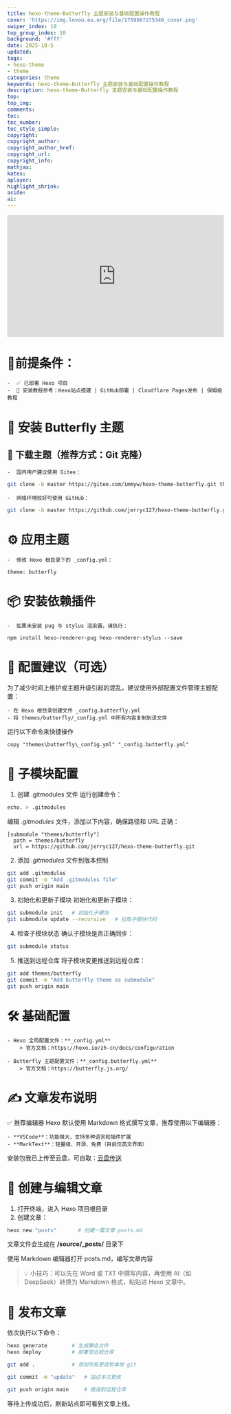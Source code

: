 ```yaml
---
title: hexo-theme-Butterfly 主题安装与基础配置操作教程
cover: 'https://img.lovou.eu.org/file/1759567275346_cover.png'
swiper_index: 10
top_group_index: 10
background: '#fff'
date: 2025-10-5
updated:
tags: 
- hexo-theme
- theme
categories: theme
keywords: hexo-theme-Butterfly 主题安装与基础配置操作教程
description: hexo-theme-Butterfly 主题安装与基础配置操作教程
top:
top_img:
comments:
toc:
toc_number:
toc_style_simple:
copyright:
copyright_author:
copyright_author_href:
copyright_url:
copyright_info:
mathjax:
katex:
aplayer:
highlight_shrink:
aside:
ai:
---
```

<div class="video-container"><iframe width="300" height="150" src="https://www.youtube.com/embed/LM3-htR23AU" title="Hexo | 基础配置 | Butterfly主题安装 | 文章发布 | 保姆级教程" frameborder="0" allow="accelerometer; autoplay; clipboard-write; encrypted-media; gyroscope; picture-in-picture; web-share" referrerpolicy="strict-origin-when-cross-origin" allowfullscreen></iframe></div>
<style>.video-container { position: relative; padding-top: 56.25%; } .video-container iframe { position: absolute; top: 0; left: 0; width: 100%; height: 100%; }</style>

# 🌟前提条件：
    -  ✅ 已部署 Hexo 项目
    -  🔗 安装教程参考：Hexo站点搭建 | GitHub部署 | Cloudflare Pages发布 | 保姆级教程
# 🎨 安装 Butterfly 主题
## 🔽 下载主题（推荐方式：Git 克隆）
    -  国内用户建议使用 Gitee：
```bash
git clone -b master https://gitee.com/immyw/hexo-theme-butterfly.git themes/butterfly
```
    -  网络环境较好可使用 GitHub：
```bash
git clone -b master https://github.com/jerryc127/hexo-theme-butterfly.git themes/butterfly
```
# ⚙️ 应用主题
    -  修改 Hexo 根目录下的 _config.yml：
```
theme: butterfly
```
# 📦 安装依赖插件
    -  如果未安装 pug 与 stylus 渲染器，请执行：
```
npm install hexo-renderer-pug hexo-renderer-stylus --save
```
# 📁 配置建议（可选）
为了减少时间上维护或主题升级引起的混乱，建议使用外部配置文件管理主题配置：

    - 在 Hexo 根目录创建文件 _config.butterfly.yml
    - 将 themes/butterfly/_config.yml 中所有内容复制到该文件
运行以下命令来快捷操作
```
copy "themes\butterfly\_config.yml" "_config.butterfly.yml"
```
# 🌟 子模块配置
1. 创建 .gitmodules 文件
运行创建命令：
```bash
echo. > .gitmodules
```
编辑 *.gitmodules* 文件，添加以下内容，确保路径和 URL 正确：
```
[submodule "themes/butterfly"]
  path = themes/butterfly
  url = https://github.com/jerryc127/hexo-theme-butterfly.git
```
2. 添加 *.gitmodules* 文件到版本控制
```bash
git add .gitmodules
git commit -m "Add .gitmodules file"
git push origin main
```
3. 初始化和更新子模块
初始化和更新子模块：
```bash
git submodule init   # 初始化子模块
git submodule update --recursive   # 拉取子模块代码
```
4. 检查子模块状态
确认子模块是否正确同步：
```bash
git submodule status
```
5. 推送到远程仓库
将子模块变更推送到远程仓库：
```bash
git add themes/butterfly
git commit -m "Add butterfly theme as submodule"
git push origin main
```
# 🛠️ 基础配置
    - Hexo 全局配置文件：**_config.yml** 
        > 官方文档：https://hexo.io/zh-cn/docs/configuration

    - Butterfly 主题配置文件：**_config.butterfly.yml**
        > 官方文档：https://butterfly.js.org/

# ✍️ 文章发布说明
✅ 推荐编辑器
Hexo 默认使用 Markdown 格式撰写文章，推荐使用以下编辑器：

    - **VSCode**：功能强大，支持多种语言和插件扩展
    - **MarkText**：轻量级、开源、免费（目前仅英文界面）
安装包我已上传至云盘，可自取：[云盘传送](https://pan.nbvil.com/)

# 🔧 创建与编辑文章
1. 打开终端，进入 Hexo 项目根目录
2. 创建文章：
```bash
hexo new "posts"       # 创建一篇文章 posts.md
```
文章文件会生成在 **/source/_posts/** 目录下

使用 Markdown 编辑器打开 posts.md，编写文章内容
> 💡 小技巧：可以先在 Word 或 TXT 中撰写内容，再使用 AI（如 DeepSeek）转换为 Markdown 格式，粘贴进 Hexo 文章中。

# 🚀 发布文章
依次执行以下命令：
```bash
hexo generate        # 生成静态文件
hexo deploy          # 部署至远程仓库

git add .            # 添加所有更改到本地 git

git commit -m "update"   # 描述本次更改

git push origin main     # 推送到远程仓库
```
等待上传成功后，刷新站点即可看到文章上线。